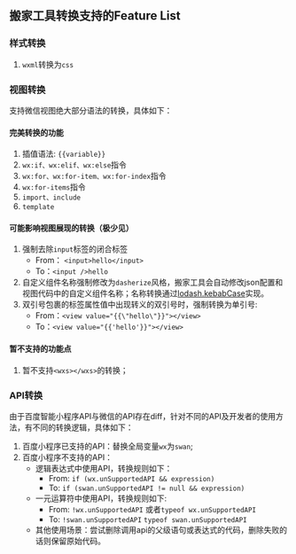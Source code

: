 ## 搬家工具转换支持的Feature List
### 样式转换
1. `wxml`转换为`css`

### 视图转换
支持微信视图绝大部分语法的转换，具体如下：

#### 完美转换的功能
1. 插值语法: `{{variable}}`
2. `wx:if、wx:elif、wx:else`指令
3. `wx:for、wx:for-item、wx:for-index`指令
4. `wx:for-items`指令
5. `import、include`
6. `template`

#### 可能影响视图展现的转换（极少见）
1. 强制去除`input`标签的闭合标签
   - From： `<input>hello</input>`
   - To：`<input />hello`
2. 自定义组件名称强制修改为`dasherize`风格，搬家工具会自动修改json配置和视图代码中的自定义组件名称；名称转换通过[lodash.kebabCase](https://lodash.com/docs/4.17.10#kebabCase)实现。
3. 双引号包裹的标签属性值中出现转义的双引号时，强制转换为单引号:
   - From：`<view value="{{\"hello\"}}"></view>`
   - To：`<view value="{{'hello'}}"></view>`

#### 暂不支持的功能点
1. 暂不支持`<wxs></wxs>`的转换；

### API转换
由于百度智能小程序API与微信的API存在diff，针对不同的API及开发者的使用方法，有不同的转换逻辑，具体如下：

1. 百度小程序已支持的API：替换全局变量`wx`为`swan`;
2. 百度小程序不支持的API：
   - 逻辑表达式中使用API，转换规则如下：
     - From: `if (wx.unSupportedAPI && expression)`
     - To: `if (swan.unSupportedAPI != null && expression)`
   - 一元运算符中使用API，转换规则如下:
     - From: `!wx.unSupportedAPI` 或者`typeof wx.unSupportedAPI`
     - To: `!swan.unSupportedAPI` `typeof swan.unSupportedAPI`
   - 其他使用场景：尝试删除调用api的父级语句或表达式的代码，删除失败的话则保留原始代码。